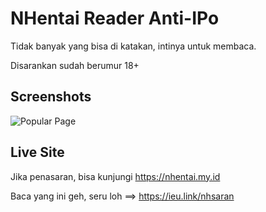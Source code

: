 
# NHentai Reader Anti-IPo

Tidak banyak yang bisa di katakan, intinya untuk membaca.

Disarankan sudah berumur 18+
 

## Screenshots

![Popular Page](https://nhentai.my.id/screenshots/popular-page.png)

## Live Site

Jika penasaran, bisa kunjungi https://nhentai.my.id

Baca yang ini geh, seru loh
==> https://ieu.link/nhsaran